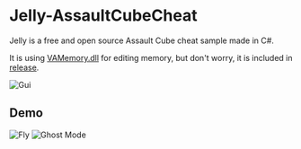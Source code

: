 # Jelly-AssaultCubeCheat

Jelly is a free and open source Assault Cube cheat sample made in C#.

It is using [VAMemory.dll](https://0xthxmxs.github.io/repo/file/VAMemory.dll) for editing memory, but don't worry, it is included in [release](https://github.com/0xThxmxs/Jelly-AssaultCubeCheat/releases).

![Gui](https://0xthxmxs.github.io/repo/img/project/jelly/gui.png)


## Demo

![Fly](https://0xthxmxs.github.io/repo/img/project/jelly/fly.gif)
![Ghost Mode](https://0xthxmxs.github.io/repo/img/project/jelly/ghost_mode.gif)
